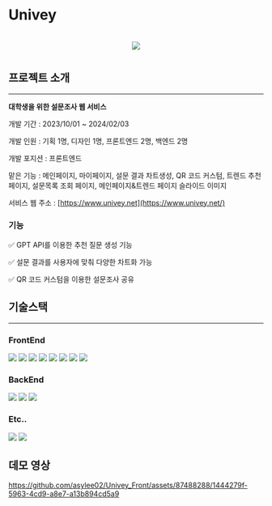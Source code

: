 # Univey

<p align="center">
  <br>
  <img src="https://github.com/asylee02/Univey_Front/assets/87488288/b1599a13-8416-4076-a415-1a8bdcdb7f99">
  <br>
</p>

# 

## 프로젝트 소개

---

**대학생을 위한 설문조사 웹 서비스**

개발 기간 : 2023/10/01 ~ 2024/02/03

개발 인원 : 기획 1명, 디자인 1명, 프론트엔드 2명, 백엔드 2명

개발 포지션 : 프론트엔드

맡은 기능 : 메인페이지, 마이페이지, 설문 결과 차트생성, QR 코드 커스텀, 트렌드 추천 페이지, 설문목록 조회 페이지, 메인페이지&트렌드 페이지 슬라이드 이미지

서비스 웹 주소 : [https://www.univey.net](https://www.univey.net/)

### 기능

✅ GPT API를 이용한 추천 질문 생성 기능

✅ 설문 결과를 사용자에 맞춰 다양한 차트화 가능

✅ QR 코드 커스텀을 이용한 설문조사 공유

## 기술스택
---
### FrontEnd
<div>
  <img src="https://img.shields.io/badge/html5-E34F26?style=for-the-badge&logo=html5&logoColor=white">
  <img src="https://img.shields.io/badge/css-1572B6?style=for-the-badge&logo=css3&logoColor=white">
  <img src="https://img.shields.io/badge/javascript-F7DF1E?style=for-the-badge&logo=javascript&logoColor=black">
  <img src="https://img.shields.io/badge/react-61DAFB?style=for-the-badge&logo=react&logoColor=black">
  <img src="https://img.shields.io/badge/tailwindcss-06B6D4?style=for-the-badge&logo=tailwindcss&logoColor=black">
  <img src="https://img.shields.io/badge/reactquery-FF4154?style=for-the-badge&logo=reactquery&logoColor=black">
  <img src="https://img.shields.io/badge/recoil-3578E5?style=for-the-badge&logo=recoil&logoColor=black">
  <img src="https://img.shields.io/badge/amplify-FF9900?style=for-the-badge&logo=awsamplify&logoColor=black">
</div>

### BackEnd
<div>
  <img src="https://img.shields.io/badge/spring-6DB33F?style=for-the-badge&logo=spring&logoColor=white"> 
  <img src="https://img.shields.io/badge/amazon ec2-FF9900?style=for-the-badge&logo=AmazonEC2&logoColor=white"> 
  <img src="https://img.shields.io/badge/mysql-4479A1?style=for-the-badge&logo=mysql&logoColor=white">   
</div>

### Etc..
<div>
  <img src="https://img.shields.io/badge/Figma-F24E1E?style=for-the-badge&logo=figma&logoColor=white">   
  <img src="https://img.shields.io/badge/github-181717?style=for-the-badge&logo=github&logoColor=white">  
</div>

## 데모 영상
https://github.com/asylee02/Univey_Front/assets/87488288/1444279f-5963-4cd9-a8e7-a13b894cd5a9


